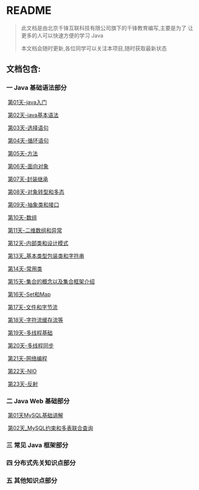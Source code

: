 # README

> 此文档是由北京千锋互联科技有限公司旗下的千锋教育编写,主要是为了 让更多的人可以快速方便的学习 Java
>
> 本文档会随时更新,各位同学可以关注本项目,随时获取最新状态

## 文档包含:

### 一 Java 基础语法部分

​	[第01天-java入门](https://github.com/qianfengjava/Java-Learn-Document/tree/master/%E7%AC%AC%E4%B8%80%E9%98%B6%E6%AE%B5/%E7%AC%AC01%E5%A4%A9-java%E5%85%A5%E9%97%A8)

​	[第02天-java基本语法](https://github.com/qianfengjava/Java-Learn-Document/tree/master/%E7%AC%AC%E4%B8%80%E9%98%B6%E6%AE%B5/%E7%AC%AC02%E5%A4%A9-java%E5%9F%BA%E6%9C%AC%E8%AF%AD%E6%B3%95)

​	[第03天-选择语句](https://github.com/qianfengjava/Java-Learn-Document/tree/master/%E7%AC%AC%E4%B8%80%E9%98%B6%E6%AE%B5/%E7%AC%AC03%E5%A4%A9-%E9%80%89%E6%8B%A9%E8%AF%AD%E5%8F%A5)

​	[第04天-循环语句](https://github.com/qianfengjava/Java-Learn-Document/tree/master/%E7%AC%AC%E4%B8%80%E9%98%B6%E6%AE%B5/%E7%AC%AC04%E5%A4%A9-%E5%BE%AA%E7%8E%AF%E8%AF%AD%E5%8F%A5)

​	[第05天-方法](https://github.com/qianfengjava/Java-Learn-Document/tree/master/%E7%AC%AC%E4%B8%80%E9%98%B6%E6%AE%B5/%E7%AC%AC05%E5%A4%A9-%E6%96%B9%E6%B3%95)

​	[第06天-面向对象](https://github.com/qianfengjava/Java-Learn-Document/tree/master/%E7%AC%AC%E4%B8%80%E9%98%B6%E6%AE%B5/%E7%AC%AC06%E5%A4%A9-%E9%9D%A2%E5%90%91%E5%AF%B9%E8%B1%A1)

​	[第07天-封装继承](https://github.com/qianfengjava/Java-Learn-Document/tree/master/%E7%AC%AC%E4%B8%80%E9%98%B6%E6%AE%B5/%E7%AC%AC07%E5%A4%A9-%E5%B0%81%E8%A3%85%E7%BB%A7%E6%89%BF)

​	[第08天-对象转型和多态](https://github.com/qianfengjava/Java-Learn-Document/tree/master/%E7%AC%AC%E4%B8%80%E9%98%B6%E6%AE%B5/%E7%AC%AC08%E5%A4%A9-%E5%AF%B9%E8%B1%A1%E8%BD%AC%E5%9E%8B%E5%92%8C%E5%A4%9A%E6%80%81)

​	[第09天-抽象类和接口](https://github.com/qianfengjava/Java-Learn-Document/tree/master/%E7%AC%AC%E4%B8%80%E9%98%B6%E6%AE%B5/%E7%AC%AC09%E5%A4%A9-%E6%8A%BD%E8%B1%A1%E7%B1%BB%E5%92%8C%E6%8E%A5%E5%8F%A3)

​	[第10天-数组](https://github.com/qianfengjava/Java-Learn-Document/tree/master/%E7%AC%AC%E4%B8%80%E9%98%B6%E6%AE%B5/%E7%AC%AC10%E5%A4%A9-%E6%95%B0%E7%BB%84)

​	[第11天-二维数组和异常](https://github.com/qianfengjava/Java-Learn-Document/tree/master/%E7%AC%AC%E4%B8%80%E9%98%B6%E6%AE%B5/%E7%AC%AC11%E5%A4%A9-%E4%BA%8C%E7%BB%B4%E6%95%B0%E7%BB%84%E5%92%8C%E5%BC%82%E5%B8%B8)

​	[第12天-内部类和设计模式](https://github.com/qianfengjava/Java-Learn-Document/tree/master/%E7%AC%AC%E4%B8%80%E9%98%B6%E6%AE%B5/%E7%AC%AC12%E5%A4%A9-%E5%86%85%E9%83%A8%E7%B1%BB%E5%92%8C%E8%AE%BE%E8%AE%A1%E6%A8%A1%E5%BC%8F)

​	[第13天_基本类型包装类和字符串](https://github.com/qianfengjava/Java-Learn-Document/tree/master/%E7%AC%AC%E4%B8%80%E9%98%B6%E6%AE%B5/%E7%AC%AC13%E5%A4%A9_%E5%9F%BA%E6%9C%AC%E7%B1%BB%E5%9E%8B%E5%8C%85%E8%A3%85%E7%B1%BB%E5%92%8C%E5%AD%97%E7%AC%A6%E4%B8%B2)

​	[第14天-常用类](https://github.com/qianfengjava/Java-Learn-Document/tree/master/%E7%AC%AC%E4%B8%80%E9%98%B6%E6%AE%B5/%E7%AC%AC14%E5%A4%A9-%E5%B8%B8%E7%94%A8%E7%B1%BB)

​	[第15天-集合的概念以及集合框架介绍](https://github.com/qianfengjava/Java-Learn-Document/tree/master/%E7%AC%AC%E4%B8%80%E9%98%B6%E6%AE%B5/%E7%AC%AC15%E5%A4%A9-%E9%9B%86%E5%90%88%E7%9A%84%E6%A6%82%E5%BF%B5%E4%BB%A5%E5%8F%8A%E9%9B%86%E5%90%88%E6%A1%86%E6%9E%B6%E4%BB%8B%E7%BB%8D)

​	[第16天-Set和Map](https://github.com/qianfengjava/Java-Learn-Document/tree/master/%E7%AC%AC%E4%B8%80%E9%98%B6%E6%AE%B5/%E7%AC%AC16%E5%A4%A9-Set%E5%92%8CMap)

​	[第17天-文件和字节流](https://github.com/qianfengjava/Java-Learn-Document/tree/master/%E7%AC%AC%E4%B8%80%E9%98%B6%E6%AE%B5/%E7%AC%AC17%E5%A4%A9-%E6%96%87%E4%BB%B6%E5%92%8C%E5%AD%97%E8%8A%82%E6%B5%81)

​	[第18天-字符流缓存流等](https://github.com/qianfengjava/Java-Learn-Document/tree/master/%E7%AC%AC%E4%B8%80%E9%98%B6%E6%AE%B5/%E7%AC%AC18%E5%A4%A9-%E5%AD%97%E7%AC%A6%E6%B5%81%E7%BC%93%E5%AD%98%E6%B5%81%E7%AD%89)

​	[第19天-多线程基础](https://github.com/qianfengjava/Java-Learn-Document/tree/master/%E7%AC%AC%E4%B8%80%E9%98%B6%E6%AE%B5/%E7%AC%AC19%E5%A4%A9-%E5%A4%9A%E7%BA%BF%E7%A8%8B%E5%9F%BA%E7%A1%80)

​	[第20天-多线程同步](https://github.com/qianfengjava/Java-Learn-Document/tree/master/%E7%AC%AC%E4%B8%80%E9%98%B6%E6%AE%B5/%E7%AC%AC20%E5%A4%A9-%E5%A4%9A%E7%BA%BF%E7%A8%8B%E5%90%8C%E6%AD%A5)

​	[第21天-网络编程](https://github.com/qianfengjava/Java-Learn-Document/tree/master/%E7%AC%AC%E4%B8%80%E9%98%B6%E6%AE%B5/%E7%AC%AC21%E5%A4%A9-%E7%BD%91%E7%BB%9C%E7%BC%96%E7%A8%8B)

​	[第22天-NIO](https://github.com/qianfengjava/Java-Learn-Document/tree/master/%E7%AC%AC%E4%B8%80%E9%98%B6%E6%AE%B5/%E7%AC%AC22%E5%A4%A9-NIO)

​	[第23天-反射](https://github.com/qianfengjava/Java-Learn-Document/tree/master/%E7%AC%AC%E4%B8%80%E9%98%B6%E6%AE%B5/%E7%AC%AC23%E5%A4%A9-%E5%8F%8D%E5%B0%84)

### 二 Java Web 基础部分

​	[第01天MySQL基础讲解](https://github.com/qianfengjava/Java-Learn-Document/tree/master/%E7%AC%AC%E4%BA%8C%E9%98%B6%E6%AE%B5/%E7%AC%AC01%E5%A4%A9MySQL%E5%9F%BA%E7%A1%80%E8%AE%B2%E8%A7%A3)

​	[第02天_MySQL约束和多表联合查询](https://github.com/qianfengjava/Java-Learn-Document/tree/master/%E7%AC%AC%E4%BA%8C%E9%98%B6%E6%AE%B5/%E7%AC%AC02%E5%A4%A9_MySQL%E7%BA%A6%E6%9D%9F%E5%92%8C%E5%A4%9A%E8%A1%A8%E8%81%94%E5%90%88%E6%9F%A5%E8%AF%A2)



### 三 常见 Java 框架部分

### 四 分布式先关知识点部分

### 五 其他知识点部分



